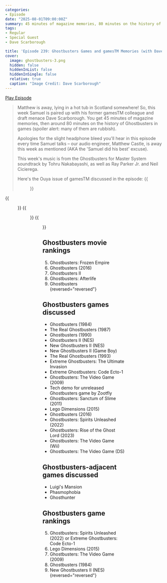 ```yaml
---
categories:
- Episode
date: "2025-08-01T09:00:00Z"
summary: 45 minutes of magazine memories, 80 minutes on the history of Ghostbusters in games (many of them are rubbish)
tags:
- Regular
- Special Guest
- Dave Scarborough

title: 'Episode 239: Ghostbusters Games and gamesTM Memories (with Dave Scarborough)'
cover: 
  image: ghostbusters-3.png
  hidden: false
  hiddenInList: false
  hiddenInSingle: false
  relative: true
  caption: "Image Credit: Dave Scarborough" 
---
```


[Play Episode](https://www.patreon.com/posts/episode-239-and-135246666)
> Matthew is away, lying in a hot tub in Scotland somewhere! So, this week Samuel is paired up with his former gamesTM colleague and draft menace Dave Scarborough. You get 45 minutes of magazine memories, then around 80 minutes on the history of Ghostbusters in games (spoiler alert: many of them are rubbish).
>
> Apologies for the slight headphone bleed you'll hear in this episode every time Samuel talks – our audio engineer, Matthew Castle, is away this week as mentioned (AKA the 'Samuel did his best' excuse).
>
> This week's music is from the Ghostbusters for Master System soundtrack by Tohru Nakabayashi, as well as Ray Parker Jr. and Neil Cicierega.
>
> Here's the Ouya issue of gamesTM discussed in the episode:
> {{<figure 
    src="ouya.png" 
    alt="Ouya">}}


{{<figure 
  src="ghostbusters-4.png" 
  caption="Image Credit: Dave Scarborough" 
  alt="Ghostbusters">}}
{{<figure 
  src="ghostbusters-2.png" 
  caption="Image Credit: Dave Scarborough" 
  alt="Ghostbusters">}}
{{<figure 
  src="ghostbusters-1.png" 
  caption="Image Credit: Dave Scarborough" 
  alt="Ghostbusters">}}

## Ghostbusters movie rankings

5. Ghostbusters: Frozen Empire
4. Ghostbusters (2016)
3. Ghostbusters II
2. Ghostbusters: Afterlife
1. Ghostbusters
{reversed="reversed"}

## Ghostbusters games discussed

- Ghostbusters (1984)
- The Real Ghostbusters (1987)
- Ghostbusters (1990)
- Ghostbusters II (NES)
- New Ghostbusters II (NES)
- New Ghostbusters II (Game Boy)
- The Real Ghostbusters (1993)
- Extreme Ghostbusters: The Ultimate Invasion
- Extreme Ghostbusters: Code Ecto-1
- Ghostbusters: The Video Game (2009)
- Tech demo for unreleased Ghostbusters game by Zootfly
- Ghostbusters: Sanctum of Slime (2011)
- Lego Dimensions (2015)
- Ghostbusters (2016)
- Ghostbusters: Spirits Unleashed (2022)
- Ghostbusters: Rise of the Ghost Lord (2023)
- Ghostbusters: The Video Game (Wii)
- Ghostbusters: The Video Game (DS)

## Ghostbusters-adjacent games discussed

- Luigi's Mansion
- Phasmophobia
- Ghosthunter

## Ghostbusters game rankings

5. Ghostbusters: Spirits Unleashed (2022) or Extreme Ghostbusters: Code Ecto-1
4. Lego Dimensions (2015)
3. Ghostbusters: The Video Game (2009)
2. Ghostbusters (1984)
1. New Ghostbusters II (NES)
{reversed="reversed"}